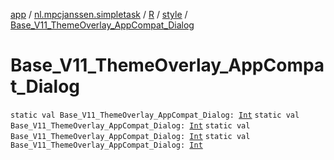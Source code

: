 [app](../../../index.md) / [nl.mpcjanssen.simpletask](../../index.md) / [R](../index.md) / [style](index.md) / [Base_V11_ThemeOverlay_AppCompat_Dialog](.)

# Base_V11_ThemeOverlay_AppCompat_Dialog

`static val Base_V11_ThemeOverlay_AppCompat_Dialog: `[`Int`](https://kotlinlang.org/api/latest/jvm/stdlib/kotlin/-int/index.html)
`static val Base_V11_ThemeOverlay_AppCompat_Dialog: `[`Int`](https://kotlinlang.org/api/latest/jvm/stdlib/kotlin/-int/index.html)
`static val Base_V11_ThemeOverlay_AppCompat_Dialog: `[`Int`](https://kotlinlang.org/api/latest/jvm/stdlib/kotlin/-int/index.html)
`static val Base_V11_ThemeOverlay_AppCompat_Dialog: `[`Int`](https://kotlinlang.org/api/latest/jvm/stdlib/kotlin/-int/index.html)